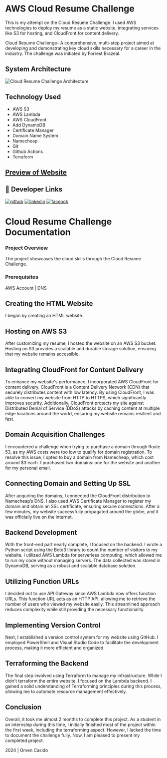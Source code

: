 # AWS Cloud Resume Challenge

This is my attempt on the Cloud Resume Challenge. I used AWS technologies to deploy my resume as a static website, integrating services like S3 for hosting, and CloudFront for content delivery.

Cloud Resume Challenge- A comprehensive, multi-step project aimed at developing and demonstrating key cloud skills necessary for a career in the industry. The challenge was initiated by Forrest Brazeal.




## System Architecture
![Cloud Resume Challenge Architecture](other/cloud-resume-architecture.png)






## Technology Used

- AWS S3
- AWS Lambda
- AWS CloudFront
- Add DynamoDB
- Certificate Manager
- Domain Name System
- Namecheap
- Git 
- Github Actions
- Terraform



<h2><a href="https://techwithorven.xyz/">Preview of Website</a></h2>



## 🔗 Developer Links
[![github](https://img.shields.io/badge/github-000?style=for-the-badge&logo=ko-fi&logoColor=white)](https://github.com/orvencasido)
[![linkedin](https://img.shields.io/badge/linkedin-0A66C2?style=for-the-badge&logo=linkedin&logoColor=white)](https://www.linkedin.com/in/orven-casido-39bb58319/)
[![faceook](https://img.shields.io/badge/facebook-1DA1F2?style=for-the-badge&logo=twitter&logoColor=white)](https://www.facebook.com/profile.php?id=100008985125961)


# Cloud Resume Challenge Documentation

### Project Overview
The project showcases the cloud skills through the Cloud Resume Challenge.

### Prerequisites
AWS Account | DNS


## Creating the HTML Website
I began by creating an HTML website. 

## Hosting on AWS S3
After customizing my resume, I hosted the website on an AWS S3 bucket. Hosting on S3 provides a scalable and durable storage solution, ensuring that my website remains accessible.

## Integrating CloudFront for Content Delivery
To enhance my website's performance, I incorporated AWS CloudFront for content delivery. CloudFront is a Content Delivery Network (CDN) that securely distributes content with low latency. By using CloudFront, I was able to convert my website from HTTP to HTTPS, which significantly improves security. Additionally, CloudFront protects my site against Distributed Denial of Service (DDoS) attacks by caching content at multiple edge locations around the world, ensuring my website remains resilient and fast.

## Domain Acquisition Challenges
I encountered a challenge when trying to purchase a domain through Route 53, as my AWS costs were too low to qualify for domain registration. To resolve this issue, I opted to buy a domain from Namecheap, which cost around $3 each. I purchased two domains: one for the website and another for my personal email.

## Connecting Domain and Setting Up SSL
After acquiring the domains, I connected the CloudFront distribution to Namecheap’s DNS. I also used AWS Certificate Manager to register my domain and obtain an SSL certificate, ensuring secure connections. After a few minutes, my website successfully propagated around the globe, and it was officially live on the internet.

## Backend Development
With the front-end part nearly complete, I focused on the backend. I wrote a Python script using the Boto3 library to count the number of visitors to my website. I utilized AWS Lambda for serverless computing, which allowed me to run my code without managing servers. The data collected was stored in DynamoDB, serving as a robust and scalable database solution.

## Utilizing Function URLs
I decided not to use API Gateway since AWS Lambda now offers function URLs. This function URL acts as an HTTP API, allowing me to retrieve the number of users who viewed my website easily. This streamlined approach reduces complexity while still providing the necessary functionality.

## Implementing Version Control
Next, I established a version control system for my website using GitHub. I employed PowerShell and Visual Studio Code to facilitate the development process, making it more efficient and organized.

## Terraforming the Backend
The final step involved using Terraform to manage my infrastructure. While I didn't terraform the entire website, I focused on the Lambda backend. I gained a solid understanding of Terraforming principles during this process, allowing me to automate resource management effectively.

## Conclusion
Overall, it took me almost 2 months to complete this project. As a student in an internship during this time, I initially finished most of the project within the first week, including the terraforming aspect. However, I lacked the time to document the challenge fully. Now, I am pleased to present my completed project.

2024 | Orven Casido








